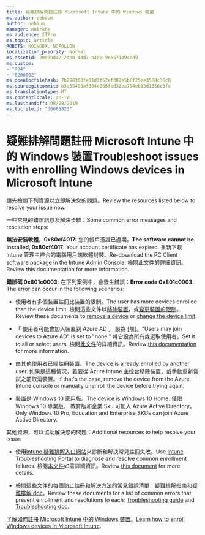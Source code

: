 ```yaml
---
title: 疑難排解問題註冊 Microsoft Intune 中的 Windows 裝置
ms.author: pebaum
author: pebaum
manager: mnirkhe
ms.audience: ITPro
ms.topic: article
ROBOTS: NOINDEX, NOFOLLOW
localization_priority: Normal
ms.assetid: 20e9bd42-2db0-4dd7-b480-966571494dd9
ms.custom:
- "784"
- "6200002"
ms.openlocfilehash: 7b298360fe31d3f52ef382e5b8f25ee3588c36c8
ms.sourcegitcommit: b3e55405af384e868fcd32ea794eb15d1356c3fc
ms.translationtype: MT
ms.contentlocale: zh-TW
ms.lasthandoff: 08/29/2019
ms.locfileid: "36665823"
---
```

# <a name="troubleshoot-issues-with-enrolling-windows-devices-in-microsoft-intune"></a><span data-ttu-id="9152c-102">疑難排解問題註冊 Microsoft Intune 中的 Windows 裝置</span><span class="sxs-lookup"><span data-stu-id="9152c-102">Troubleshoot issues with enrolling Windows devices in Microsoft Intune</span></span>

<span data-ttu-id="9152c-103">請先檢閱下列資源以立即解決您的問題。</span><span class="sxs-lookup"><span data-stu-id="9152c-103">Review the resources listed below to resolve your issue now.</span></span>
  
<span data-ttu-id="9152c-104">一些常見的錯誤訊息及解決步驟：</span><span class="sxs-lookup"><span data-stu-id="9152c-104">Some common error messages and resolution steps:</span></span>
  
 <span data-ttu-id="9152c-105">**無法安裝軟體，0x80cf4017:** 您的帳戶憑證已過期。</span><span class="sxs-lookup"><span data-stu-id="9152c-105">**The software cannot be installed, 0x80cf4017:** Your account certificate has expired.</span></span> <span data-ttu-id="9152c-106">重新下載 Intune 管理主控台的電腦用戶端軟體封裝。</span><span class="sxs-lookup"><span data-stu-id="9152c-106">Re-download the PC Client software package in the Intune Admin Console.</span></span> <span data-ttu-id="9152c-107">檢閱此文件的詳細資訊。</span><span class="sxs-lookup"><span data-stu-id="9152c-107">Review this documentation for more information.</span></span>
  
 <span data-ttu-id="9152c-108">**錯誤碼 0x801c0003:** 在下列案例中，會發生錯誤：</span><span class="sxs-lookup"><span data-stu-id="9152c-108">**Error code 0x801c0003:** The error can occur in the following scenarios:</span></span>
  
-  <span data-ttu-id="9152c-109">使用者有多個裝置註冊比裝置的限制。</span><span class="sxs-lookup"><span data-stu-id="9152c-109">The user has more devices enrolled than the device limit.</span></span> <span data-ttu-id="9152c-110">檢閱這些文件以[移除裝置](https://docs.microsoft.com/intune/devices-wipe)，或[變更裝置的限制](https://docs.microsoft.com/intune/enrollment-restrictions-set#set-device-limit-restrictions)。</span><span class="sxs-lookup"><span data-stu-id="9152c-110">Review these documents to [remove a device](https://docs.microsoft.com/intune/devices-wipe) or [change the device limit](https://docs.microsoft.com/intune/enrollment-restrictions-set#set-device-limit-restrictions).</span></span>

-  <span data-ttu-id="9152c-111">「 使用者可能會加入裝置到 Azure AD 」 設為 [無]。</span><span class="sxs-lookup"><span data-stu-id="9152c-111">"Users may join devices to Azure AD" is set to "none."</span></span> <span data-ttu-id="9152c-112">將它設為所有或選取使用者。</span><span class="sxs-lookup"><span data-stu-id="9152c-112">Set it to all or select users.</span></span> <span data-ttu-id="9152c-113">檢閱[此文件](https://docs.microsoft.com/azure/active-directory/device-management-azure-portal#configure-device-settings)的詳細資訊。</span><span class="sxs-lookup"><span data-stu-id="9152c-113">Review [this documentation](https://docs.microsoft.com/azure/active-directory/device-management-azure-portal#configure-device-settings) for more information.</span></span>

-  <span data-ttu-id="9152c-114">由其他使用者已經註冊裝置。</span><span class="sxs-lookup"><span data-stu-id="9152c-114">The device is already enrolled by another user.</span></span> <span data-ttu-id="9152c-115">如果是這種情況，若要從 Azure Intune 主控台移除裝置，或手動重新嘗試之前取消裝置。</span><span class="sxs-lookup"><span data-stu-id="9152c-115">If that's the case, remove the device from the Azure Intune console or manually unenroll the device before trying again.</span></span>

-  <span data-ttu-id="9152c-116">裝置是 Windows 10 家用版。</span><span class="sxs-lookup"><span data-stu-id="9152c-116">The device is Windows 10 Home.</span></span> <span data-ttu-id="9152c-117">僅限 Windows 10 專業版、 教育版和企業 Sku 可加入 Azure Active Directory。</span><span class="sxs-lookup"><span data-stu-id="9152c-117">Only Windows 10 Pro, Education and Enterprise SKUs can join Azure Active Directory.</span></span>

<span data-ttu-id="9152c-118">其他資源，可以協助解決您的問題：</span><span class="sxs-lookup"><span data-stu-id="9152c-118">Additional resources to help resolve your issue:</span></span>
  
-  <span data-ttu-id="9152c-119">使用[Intune 疑難排解入口網站](https://devicemanagement.microsoft.com/#blade/Microsoft_Intune_DeviceSettings/TroubleshootBlade)來診斷和解決常見註冊失敗。</span><span class="sxs-lookup"><span data-stu-id="9152c-119">Use [Intune Troubleshooting Portal](https://devicemanagement.microsoft.com/#blade/Microsoft_Intune_DeviceSettings/TroubleshootBlade) to diagnose and resolve common enrollment failures.</span></span> <span data-ttu-id="9152c-120">檢閱[本文件](https://docs.microsoft.com/intune/help-desk-operators)如需詳細資訊。</span><span class="sxs-lookup"><span data-stu-id="9152c-120">Review [this document](https://docs.microsoft.com/intune/help-desk-operators) for more details.</span></span>

-  <span data-ttu-id="9152c-121">檢閱這些文件的每個防止註冊和解決方法的常見錯誤清單：[疑難排解指南](https://support.microsoft.com/help/4089533/troubleshooting-windows-device-enrollment-problems-in-microsoft-intune)和[疑難排解 doc](https://docs.microsoft.com/intune-classic/troubleshoot/troubleshoot-device-enrollment-in-intune)。</span><span class="sxs-lookup"><span data-stu-id="9152c-121">Review these documents for a list of common errors that prevent enrollment and resolutions to each: [Troubleshooting guide](https://support.microsoft.com/help/4089533/troubleshooting-windows-device-enrollment-problems-in-microsoft-intune) and [Troubleshooting doc](https://docs.microsoft.com/intune-classic/troubleshoot/troubleshoot-device-enrollment-in-intune).</span></span>

<span data-ttu-id="9152c-122">[了解如何註冊 Microsoft Intune 中的 Windows 裝置](https://docs.microsoft.com/intune/windows-enroll)。</span><span class="sxs-lookup"><span data-stu-id="9152c-122">[Learn how to enroll Windows devices in Microsoft Intune](https://docs.microsoft.com/intune/windows-enroll).</span></span>
